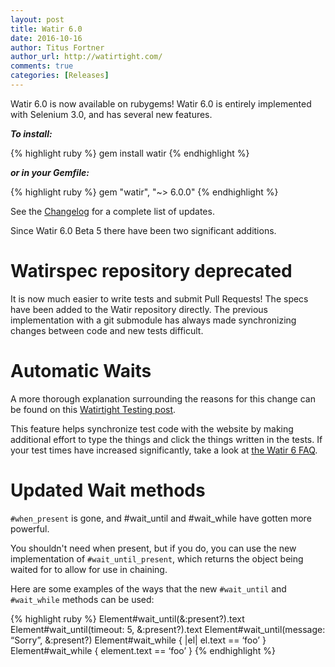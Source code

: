 ```yaml
---
layout: post
title: Watir 6.0
date: 2016-10-16
author: Titus Fortner
author_url: http://watirtight.com/
comments: true
categories: [Releases]
---
```


Watir 6.0 is now available on rubygems! Watir 6.0 is entirely implemented
with Selenium 3.0, and has several new features.
<!--more-->

***To install:***

{% highlight ruby %}
gem install watir
{% endhighlight %}

***or in your Gemfile:*** 

{% highlight ruby %}
gem "watir", "~> 6.0.0"
{% endhighlight %}

See the [Changelog](https://github.com/watir/watir/blob/master/CHANGES.md) 
for a complete list of updates.

Since Watir 6.0 Beta 5 there have been two significant additions.

# Watirspec repository deprecated
It is now much easier to write tests and submit Pull Requests!
The specs have been added to the Watir repository directly. The 
previous implementation with a git submodule has always made 
synchronizing changes between code and new tests difficult.

# Automatic Waits
A more thorough explanation surrounding the reasons for this change can
be found on this 
[Watirtight Testing post](http://watirtight.com/2016/10/13/wait-in-the-watir.html).

This feature helps synchronize test code with the website by making
additional effort to type the things and click the things written in
the tests. If your test times have increased significantly, take a look at
[the Watir 6 FAQ](/watir-6-faq/#H).

# Updated Wait methods

`#when_present` is gone, and #wait_until and #wait_while have gotten
more powerful. 

You shouldn't need when present, but if you do, you can use the new
implementation of `#wait_until_present`, which returns the object
being waited for to allow for use in chaining.

Here are some examples of the ways that the new `#wait_until` and
`#wait_while` methods can be used:

{% highlight ruby %}
Element#wait_until(&:present?).text
Element#wait_until(timeout: 5, &:present?).text
Element#wait_until(message: “Sorry”, &:present?)
Element#wait_while { |el| el.text == ‘foo’ }
Element#wait_while { element.text == ‘foo’ }
{% endhighlight %}
